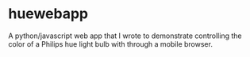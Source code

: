 huewebapp
=========

A python/javascript web app that I wrote to demonstrate controlling the
color of a Philips hue light bulb with through a mobile browser.
